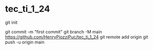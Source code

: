 # tec_ti_1_24

git init

git commit -m "first commit"
git branch -M main https://github.com/HenryPiozziPuc/tec_ti_1_24
git remote add origin 
git push -u origin main
